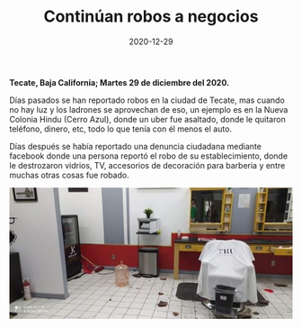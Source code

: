 ﻿---
layout: blog
title:  "Continúan robos a negocios"
date:   2020-12-29
categories: tecate
permalink: /:categories/:title:output_ext
image: /img/cnr/2020-12-29-continuan-robos-a-negocios.jpg
alt: "Continúan robos a negocios"
autor: 
---


**Tecate, Baja California; Martes 29 de diciembre del 2020.**


Días pasados se han reportado robos en la ciudad de Tecate, mas cuando no hay luz y los ladrones se aprovechan de eso, un ejemplo es en la Nueva Colonia Hindu (Cerro Azul), donde un uber fue asaltado, donde le quitaron teléfono, dinero, etc, todo lo que tenía con él menos el auto.


Días después se había reportado una denuncia ciudadana mediante facebook donde una persona reportó el robo de su establecimiento, donde le destrozaron vidrios, TV, accesorios de decoración para barberia y entre muchas otras cosas fue robado.

<div id="carouselExampleSlidesOnly" class="carousel slide" data-ride="carousel">
  <div class="carousel-inner">
    <div class="carousel-item active">
       <img class="d-block w-100" src="/img/cnr/2020-12-29-continuan-robos-a-negocios.jpg" loading="lazy"  alt="Continúan robos a negocios">
    </div>
  </div>
</div>